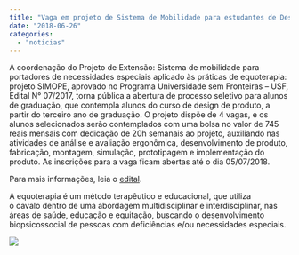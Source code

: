 ```yaml
---
title: "Vaga em projeto de Sistema de Mobilidade para estudantes de Design."
date: "2018-06-26"
categories: 
  - "noticias"
---
```


A coordenação do Projeto de Extensão: Sistema de mobilidade para portadores de necessidades especiais aplicado às práticas de equoterapia: projeto SIMOPE, aprovado no Programa Universidade sem Fronteiras – USF, Edital N° 07/2017, torna pública a abertura de processo seletivo para alunos de graduação, que contempla alunos do curso de design de produto, a partir do terceiro ano de graduação. O projeto dispõe de 4 vagas, e os alunos selecionados serão contemplados com uma bolsa no valor de 745 reais mensais com dedicação de 20h semanais ao projeto, auxiliando nas atividades de análise e avaliação ergonômica, desenvolvimento de produto, fabricação, montagem, simulação, prototipagem e implementação do produto. As inscrições para a vaga ficam abertas até o dia 05/07/2018.

Para mais informações, leia o [edital](/img/antigo/2018/06/Edital-de-Selecao-Graduacao-e-Recem-Formado_2018_2706.docx.pdf).

A equoterapia é um método terapêutico e educacional, que utiliza o cavalo dentro de uma abordagem multidisciplinar e interdisciplinar, nas áreas de saúde, educação e equitação, buscando o desenvolvimento biopsicossocial de pessoas com deficiências e/ou necessidades especiais.

[![](/img/antigo/2018/06/equo-632x345.png)](/img/antigo/2018/06/equo.png)
